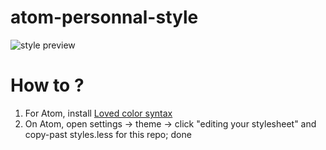 # atom-personnal-style

![style preview](https://i.gyazo.com/60e25afa8e59270f88824cf145fdbf9b.gif "style preview :D")


# How to ?

1) For Atom, install [Loved color syntax](https://atom.io/themes/loved-syntax)
2) On Atom, open settings -> theme -> click "editing your stylesheet" and copy-past styles.less for this repo; done

